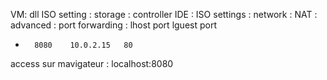 VM:
dll ISO
setting : storage : controller IDE : ISO
settings : network : NAT : advanced : port forwarding : 
lhost   port   lguest       port
-       8080    10.0.2.15   80

access sur mavigateur : localhost:8080
